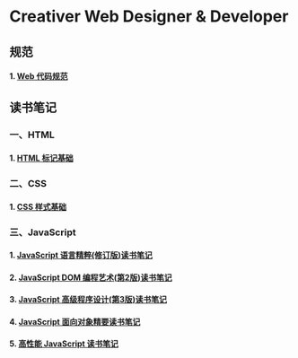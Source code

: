 # Creativer Web Designer & Developer
## 规范
#### 1. [Web 代码规范](Web代码规范.md)

## 读书笔记
### 一、HTML
#### 1. [HTML 标记基础](ReadingNotes/HTML/1.HTML标记基础.md)

### 二、CSS
#### 1. [CSS 样式基础](ReadingNotes/CSS/1.CSS样式基础.md)

### 三、JavaScript
#### 1. [JavaScript 语言精粹(修订版)读书笔记](ReadingNotes/JavaScript/1.JavaScript语言精粹(修订版)读书笔记.md)
#### 2. [JavaScript DOM 编程艺术(第2版)读书笔记](ReadingNotes/JavaScript/2.JavaScriptDOM编程艺术(第2版)读书笔记.md)
#### 3. [JavaScript 高级程序设计(第3版)读书笔记](ReadingNotes/JavaScript/3.JavaScript高级程序设计(第3版)读书笔记.md)
#### 4. [JavaScript 面向对象精要读书笔记](ReadingNotes/JavaScript/4.JavaScript面向对象精要读书笔记.md)
#### 5. [高性能 JavaScript 读书笔记](ReadingNotes/JavaScript/5.高性能JavaScript读书笔记.md)
